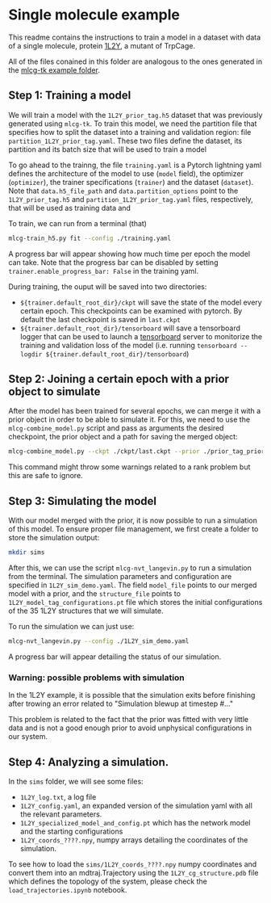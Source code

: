 # Single molecule example

This readme contains the instructions to train a model in a dataset with data of a single molecule, protein [1L2Y](https://www.rcsb.org/structure/1L2Y), a mutant of TrpCage.

All of the files conained in this folder are analogous to the ones generated in the [mlcg-tk example folder](https://github.com/ClementiGroup/mlcg-tk/tree/main/examples).

## Step 1: Training a model

We will train a model with the `1L2Y_prior_tag.h5` dataset that was previously generated using `mlcg-tk`. To train this model, we need the partition file that specifies how to split the dataset into a training and validation region: file `partition_1L2Y_prior_tag.yaml`. These two files define the dataset, its partition and its batch size that will be used to train a model

To go ahead to the trainng, the file `training.yaml` is a Pytorch lightning yaml defines the architecture of the model to use (`model` field), the optimizer (`optimizer`), the trainer specifications (`trainer`) and the dataset (`dataset`). Note that `data.h5_file_path` and `data.partition_options` point to the `1L2Y_prior_tag.h5` and `partition_1L2Y_prior_tag.yaml` files, respectively, that will be used as training data and 

To train, we can run from a terminal (that)

```bash
mlcg-train_h5.py fit --config ./training.yaml
```

A progress bar will appear showing how much time per epoch the model can take. Note that the progress bar can be disabled by setting `trainer.enable_progress_bar: False` in the training yaml.

During training, the ouput will be saved into two directories: 
- `${trainer.default_root_dir}/ckpt` will save the state of the model every certain epoch. This checkpoints can be examined with pytorch. By default the last checkpoint is saved in `last.ckpt`
- `${trainer.default_root_dir}/tensorboard` will save a tensorboard logger that can be used to launch a [tensorboard](https://www.tensorflow.org/tensorboard) server to monitorize the training and validation loss of the model (i.e. running `tensorboard --logdir ${trainer.default_root_dir}/tensorboard`)

## Step 2: Joining a certain epoch with a prior object to simulate

After the model has been trained for several epochs, we can merge it with a prior object in order to be able to simulate it.
For this, we need to use the `mlcg-combine_model.py` script and pass as arguments the desired checkpoint, the prior object and 
a path for saving the merged object:

```bash
mlcg-combine_model.py --ckpt ./ckpt/last.ckpt --prior ./prior_tag_prior_model.pt --out model_with_prior.pt
```

This command might throw some warnings related to a rank problem but this are safe to ignore. 

## Step 3: Simulating the model 

With our model merged with the prior, it is now possible to run a simulation of this model. To ensure proper file management, we first create a folder to store the simulation output:

```bash
mkdir sims
```

After this, we can use the script `mlcg-nvt_langevin.py` to run a simulation from the terminal. 
The simulation parameters and configuration are specified in `1L2Y_sim_demo.yaml`. The field `model_file` points to our merged model with a prior, and the `structure_file` points 
to `1L2Y_model_tag_configurations.pt` file which stores the initial configurations of the 35 
1L2Y structures that we will simulate.

To run the simulation we can just use:

```bash
mlcg-nvt_langevin.py --config ./1L2Y_sim_demo.yaml
```

A progress bar will appear detailing the status of our simulation.

### Warning: possible problems with simulation

In the 1L2Y example, it is possible that the simulation exits before finishing after trowing an error related to "Simulation blewup at timestep #..."

This problem is related to the fact that the prior was fitted with very little data and is not a good enough prior to avoid unphysical configurations in our system. 

## Step 4: Analyzing a simulation. 

In the `sims` folder, we will see some files:
- `1L2Y_log.txt`, a log file 
- `1L2Y_config.yaml`, an expanded version of the simulation yaml with all the relevant parameters.
- `1L2Y_specialized_model_and_config.pt` which has the network model and the starting configurations
- `1L2Y_coords_????.npy`, numpy arrays detailing the coordinates of the simulation.

To see how to load the `sims/1L2Y_coords_????.npy` numpy coordinates and convert them into an mdtraj.Trajectory 
using the `1L2Y_cg_structure.pdb` file which defines the topology of the system, 
please check the `load_trajectories.ipynb` notebook. 